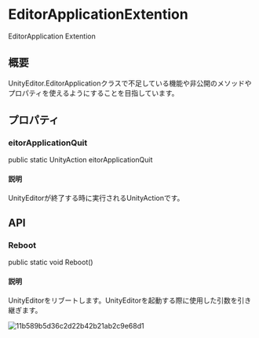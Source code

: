 # EditorApplicationExtention
EditorApplication Extention

## 概要

UnityEditor.EditorApplicationクラスで不足している機能や非公開のメソッドやプロパティを使えるようにすることを目指しています。

## プロパティ

### eitorApplicationQuit

public static UnityAction eitorApplicationQuit

#### 説明

UnityEditorが終了する時に実行されるUnityActionです。


## API

### Reboot

public static void Reboot()

#### 説明

UnityEditorをリブートします。UnityEditorを起動する際に使用した引数を引き継ぎます。

![11b589b5d36c2d22b42b21ab2c9e68d1](https://user-images.githubusercontent.com/29646672/150082291-34a3db47-587b-4c00-9c3c-dd3b81ab35d8.gif)
